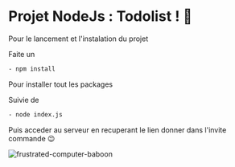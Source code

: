 

#  Projet NodeJs : Todolist ! 💆


Pour le lancement et l'instalation du projet

Faite un
```sh
- npm install
```
Pour installer tout les packages


Suivie de
```sh
- node index.js
```


Puis acceder au serveur en recuperant le lien donner dans l'invite commande 😉

![frustrated-computer-baboon](https://github.com/davidtheclark/gifs/blob/master/frustrated-computer-baboob.gif)